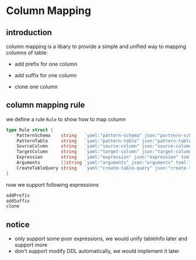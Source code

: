 # Column Mapping

## introduction

column mapping is a libary to provide a simple and unified way to mapping columns of table:

- add prefix for one column

- add suffix for one column
    
- clone one column

## column mapping rule

we define a rule `Rule` to show how to map column

```go
type Rule struct {
	PatternSchema    string   `yaml:"pattern-schema" json:"parttern-schema" toml:"pattern-schema"`
	PatternTable     string   `yaml:"pattern-table" json:"pattern-table" toml:"pattern-table"`
	SourceColumn     string   `yaml:"source-column" json:"source-column" toml:"source-column"` // modify, add refer column, ignore
	TargetColumn     string   `yaml:"target-column" json:"target-column" toml:"target-column"` // add column, modify
	Expression       string   `yaml:"expression" json:"expression" toml:"expression"`
	Arguments        []string `yaml:"arguments" json:"arguments" toml:"arguments"`
	CreateTableQuery string   `yaml:"create-table-query" json:"create-table-query" toml:"create-table-query"`
}
```

now we support following expressions

``` go
addPrefix
addSuffix
clone
```

## notice
* only support some poor expressions, we would unify tableInfo later and support more
* don't support modify DDL automatically, we would implement it later 